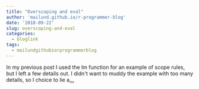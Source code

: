 ```yaml
---
title: "Overscoping and eval"
author: 'mailund.github.io/r-programmer-blog'
date: '2018-09-22'
slug: overscoping-and-eval
categories:
  - bloglink
tags:
  - mailundgithubiorprogrammerblog
---
```


In my previous post I used the lm function for an example of scope rules, but I left a few details out. I didn't want to muddy the example with too many details, so I choice to lie a[... <i class="fas fa-external-link-alt"></i>](https://mailund.github.io/r-programmer-blog/2018/09/22/overscoping-and-eval/)

